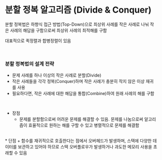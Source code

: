 # 분할 정복 알고리즘 (Divide & Conquer)
분할 정복법은 하향식 접근 방법(Top-Down)으로 최상위 사례를 작은 사례로 나눠 작은 사례의 해답을 구함으로써 최상위 사례의 최적해를 구함

대표적으로 퀵정렬과 합병정렬이 있음

<div align = "center">
  
  

</div>

<br>

### 분할 정복법의 설계 전략
- 문제 사례를 하나 이상의 작은 사례로 분할(Divide)
- 작은 사례들을 각각 정복(Conquer)하며 작은 사례가 충분히 작지 않은 이상 재귀를 사용
- 필요하다면, 작은 사례에 대한 해답을 통합(Combine)하여 원래 사례의 해를 구함

<br>

* 장점
  + 문제를 분할함으로써 어려운 문제를 해결할 수 있음. 문제를 나눔으로써 알고리즘이 효율적으로 원하는 해를 구할 수 있고 병렬적으로 문제를 해결함

<br>
* 단점
  + 함수를 재귀적으로 호출한다는 점에서 오버헤드가 발생하며, 스택에 다양한 데이터를 보관하고 있어야 하므로 스택 오버플로우가 발생하거나 과도한 메모리 사용을 초래할 수 있음

